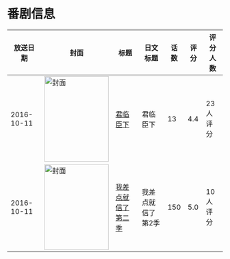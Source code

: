 # 番剧信息

|放送日期|封面|标题|日文标题|话数|评分|评分人数|
|---|---|---|---|---|---|---|
|2016-10-11|<img src="https://lain.bgm.tv/pic/cover/c/86/50/175456_e9rZ1.jpg" alt="封面" style="width:150px;height:200px;object-fit:cover;">|[君临臣下](https://bangumi.tv/subject/175456)|君临臣下|13|4.4|23人评分|
|2016-10-11|<img src="https://lain.bgm.tv/pic/cover/c/af/0a/195053_RqbeV.jpg" alt="封面" style="width:150px;height:200px;object-fit:cover;">|[我差点就信了 第二季](https://bangumi.tv/subject/195053)|我差点就信了 第2季|150|5.0|10人评分|
